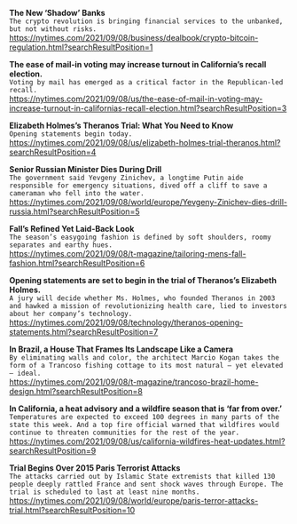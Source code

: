 **The New ‘Shadow’ Banks**\
`The crypto revolution is bringing financial services to the unbanked, but not without risks.`\
https://nytimes.com/2021/09/08/business/dealbook/crypto-bitcoin-regulation.html?searchResultPosition=1

**The ease of mail-in voting may increase turnout in California’s recall election.**\
`Voting by mail has emerged as a critical factor in the Republican-led recall.`\
https://nytimes.com/2021/09/08/us/the-ease-of-mail-in-voting-may-increase-turnout-in-californias-recall-election.html?searchResultPosition=3

**Elizabeth Holmes’s Theranos Trial: What You Need to Know**\
`Opening statements begin today.`\
https://nytimes.com/2021/09/08/us/elizabeth-holmes-trial-theranos.html?searchResultPosition=4

**Senior Russian Minister Dies During Drill**\
`The government said Yevgeny Zinichev, a longtime Putin aide  responsible for emergency situations, dived off a cliff to save a cameraman who fell into the water.`\
https://nytimes.com/2021/09/08/world/europe/Yevgeny-Zinichev-dies-drill-russia.html?searchResultPosition=5

**Fall’s Refined Yet Laid-Back Look**\
`The season’s easygoing fashion is defined by soft shoulders, roomy separates and earthy hues.`\
https://nytimes.com/2021/09/08/t-magazine/tailoring-mens-fall-fashion.html?searchResultPosition=6

**Opening statements are set to begin in the trial of Theranos’s Elizabeth Holmes.**\
`A jury will decide whether Ms. Holmes, who founded Theranos in 2003 and hawked a mission of revolutionizing health care, lied to investors about her company’s technology.`\
https://nytimes.com/2021/09/08/technology/theranos-opening-statements.html?searchResultPosition=7

**In Brazil, a House That Frames Its Landscape Like a Camera**\
`By eliminating walls and color, the architect Marcio Kogan takes the form of a Trancoso fishing cottage to its most natural — yet elevated — ideal.`\
https://nytimes.com/2021/09/08/t-magazine/trancoso-brazil-home-design.html?searchResultPosition=8

**In California, a heat advisory and a wildfire season that is ‘far from over.’**\
`Temperatures are expected to exceed 100 degrees in many parts of the state this week. And a top fire official warned that wildfires would continue to threaten communities for the rest of the year.`\
https://nytimes.com/2021/09/08/us/california-wildfires-heat-updates.html?searchResultPosition=9

**Trial Begins Over 2015 Paris Terrorist Attacks**\
`The attacks carried out by Islamic State extremists that killed 130 people deeply rattled France and sent shock waves through Europe. The trial is scheduled to last at least nine months.`\
https://nytimes.com/2021/09/08/world/europe/paris-terror-attacks-trial.html?searchResultPosition=10

